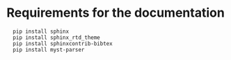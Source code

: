 Requirements for the documentation
==================================

      pip install sphinx
      pip install sphinx_rtd_theme
      pip install sphinxcontrib-bibtex
      pip install myst-parser
